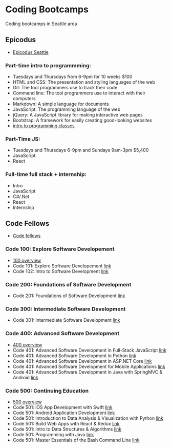 # Coding Bootcamps
Coding bootcamps in Seattle area

## Epicodus   
- [Epicodus Seattle](https://www.epicodus.com/seattle)  

### Part-time intro to programmming:  
- Tuesdays and Thursdays from 6-9pm for 10 weeks $100  
- HTML and CSS: The presentation and styling languages of the web  
- Git: The tool programmers use to track their code  
- Command line: The tool programmers use to interact with their computers  
- Markdown: A simple language for documents  
- JavaScript: The programming language of the web  
- jQuery: A JavaScript library for making interactive web pages  
- Bootstrap: A framework for easily creating good-looking websites  
- [intro to programming classes](https://www.learnhowtoprogram.com/intro-to-programming-evening)

### Part-Time JS:  
- Tuesdays and Thursdays 6-9pm and Sundays 9am-3pm $5,400  
- JavaScript  
- React  

### Full-time full stack + internship:
- Intro
- JavaScript
- C#/.Net
- React
- Internship


## Code Fellows  
- [Code fellows](https://www.codefellows.org/)  

### Code 100: Explore Software Developement  
- [100 overview](https://www.codefellows.org/courses/code-100/)  
- Code 101: Explore Software Developement [link](https://www.codefellows.org/courses/code-101/explore-software-development/)  
- Code 102: Intro to Software Development [link](https://www.codefellows.org/courses/code-102/intro-to-software-development/)  

### Code 200: Foundations of Software Development  
- Code 201: Foundations of Software Development [link](https://www.codefellows.org/courses/code-201/foundations-of-software-development/)  

### Code 300: Intermediate Software Development  
- Code 301: Intermediate Software Development [link](https://www.codefellows.org/courses/code-301/intermediate-software-development/)  

### Code 400: Advanced Software Development
- [400 overview](https://www.codefellows.org/courses/code-400/)  
- Code 401: Advanced Software Development in Full-Stack JavaScript [link](https://www.codefellows.org/courses/code-401/advanced-software-development-in-full-stack-javascript/)  
- Code 401: Advanced Software Development in Python [link](https://www.codefellows.org/courses/code-401/advanced-software-development-in-python/)  
- Code 401: Advanced Software Development in ASP.NET Core [link](https://www.codefellows.org/courses/code-401/advanced-software-development-in-asp-net-core/)  
- Code 401: Advanced Software Development for Mobile Applications [link](https://www.codefellows.org/courses/code-401/advanced-software-development-for-mobile-applications/)  
- Code 401: Advanced Software Development in Java with SpringMVC & Android [link](https://www.codefellows.org/courses/code-401/advanced-software-development-in-java-with-springmvc-and-android/)  
  
### Code 500: Continuing Education
- [500 overview](https://www.codefellows.org/courses/code-500/)  
- Code 501: iOS App Development with Swift [link](https://www.codefellows.org/courses/code-501/ios-app-development-with-swift/)  
- Code 501: Android Application Development [link](https://www.codefellows.org/courses/code-501/android-application-development/)   
- Code 501: Introduction to Data Analysis & Visualization with Python [link](https://www.codefellows.org/courses/code-501/introduction-to-data-analysis-and-visualization-with-python/)  
- Code 501: Build Web Apps with React & Redux [link](https://www.codefellows.org/courses/code-501/web-application-development-with-react-and-redux/)  
- Code 501: Intro to Data Structures & Algorithms [link](https://www.codefellows.org/courses/code-501/data-structures-and-algorithms/)   
- Code 501: Programming with Java [link](https://www.codefellows.org/courses/code-501/programming-with-java/)  
- Code 501: Master Essentials of the Bash Command Line [link](https://www.codefellows.org/courses/code-501/master-essentials-of-the-bash-command-line/)  






